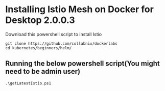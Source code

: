 # Installing Istio Mesh on Docker for Desktop 2.0.0.3

Download this powershell script to install Istio

```
git clone https://github.com/collabnix/dockerlabs
cd kubernetes/beginners/helm/
```

## Running the below powershell script(You might need to be admin user)

```
.\getLatestIstio.ps1
```
